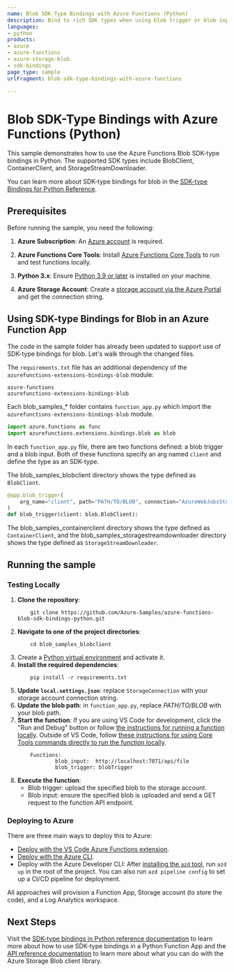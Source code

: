 ```yaml
---
name: Blob SDK-Type Bindings with Azure Functions (Python)
description: Bind to rich SDK types when using blob trigger or blob input.
languages:
- python
products:
- azure
- azure-functions
- azure-storage-blob
- sdk-bindings
page_type: sample
urlFragment: blob-sdk-type-bindings-with-azure-functions

---
```

<!-- YAML front-matter schema: https://review.learn.microsoft.com/en-us/help/contribute/samples/process/onboarding?branch=main#supported-metadata-fields-for-readmemd -->

# Blob SDK-Type Bindings with Azure Functions (Python)

This sample demonstrates how to use the Azure Functions Blob SDK-type bindings in Python. The supported SDK types include BlobClient, ContainerClient,
and StorageStreamDownloader.

You can learn more about SDK-type bindings for blob in the [SDK-type Bindings for Python Reference](https://learn.microsoft.com/en-us/azure/azure-functions/functions-reference-python?tabs=get-started%2Casgi%2Capplication-level&pivots=python-mode-decorators#sdk-type-bindings-preview).

## Prerequisites

Before running the sample, you need the following:

1. **Azure Subscription**: An [Azure account](https://azure.com/free) is required.
   
2. **Azure Functions Core Tools**: Install [Azure Functions Core Tools](https://learn.microsoft.com/en-us/azure/azure-functions/functions-run-local?tabs=windows%2Cisolated-process%2Cnode-v4%2Cpython-v2%2Chttp-trigger%2Ccontainer-apps&pivots=programming-language-python) to run and test functions locally.

3. **Python 3.x**: Ensure [Python 3.9 or later](https://www.python.org/downloads/) is installed on your machine.

4. **Azure Storage Account**: Create a [storage account via the Azure Portal](https://docs.microsoft.com/azure/storage/common/storage-account-overview) and get the connection string.

## Using SDK-type Bindings for Blob in an Azure Function App
The code in the sample folder has already been updated to support use of SDK-type bindings for blob. Let's walk through the changed files.

The `requirements.txt` file has an additional dependency of the `azurefunctions-extensions-bindings-blob` module:

```
azure-functions
azurefunctions-extensions-bindings-blob
```

Each blob_samples_* folder contains `function_app.py` which import the `azurefunctions-extensions-bindings-blob` module.
```python
import azure.functions as func
import azurefunctions.extensions.bindings.blob as blob
```

In each `function_app.py` file, there are two functions defined: a blob trigger and a blob input. Both of these functions specify an arg
named `client` and define the type as an SDK-type.

The blob_samples_blobclient directory shows the type defined as `BlobClient`.
```python
@app.blob_trigger(
    arg_name="client", path="PATH/TO/BLOB", connection="AzureWebJobsStorage"
)
def blob_trigger(client: blob.BlobClient):
```

The blob_samples_containerclient directory shows the type defined as `ContainerClient`, and 
the blob_samples_storagestreamdownloader directory shows the type defined as `StorageStreamDownloader`.

## Running the sample
### Testing Locally
1. **Clone the repository**: 
    ```
        git clone https://github.com/Azure-Samples/azure-functions-blob-sdk-bindings-python.git
    ```
2. **Navigate to one of the project directories**:
    ```
        cd blob_samples_blobclient
    ```
3. Create a [Python virtual environment](https://docs.python.org/3/tutorial/venv.html#creating-virtual-environments) and activate it.
4. **Install the required dependencies**:
    ```
        pip install -r requirements.txt
    ```
5. **Update `local.settings.json`**: replace `StorageConnection` with your storage account connection string.
6. **Update the blob path**: in `function_app.py`, replace *PATH/TO/BLOB* with your blob path.
7. **Start the function**: If you are using VS Code for development, click the "Run and Debug" button or follow [the instructions for running a function locally](https://docs.microsoft.com/azure/azure-functions/create-first-function-vs-code-python#run-the-function-locally). Outside of VS Code, follow [these instructions for using Core Tools commands directly to run the function locally](https://docs.microsoft.com/azure/azure-functions/functions-run-local?tabs=v4%2Cwindows%2Cpython%2Cportal%2Cbash#start).
   ```
       Functions:
               blob_input:  http://localhost:7071/api/file
               blob_trigger: blobTrigger
   ```
8. **Execute the function**: 
   - Blob trigger: upload the specified blob to the storage account.
   - Blob input: ensure the specified blob is uploaded and send a GET request to the function API endpoint.

### Deploying to Azure

There are three main ways to deploy this to Azure:

* [Deploy with the VS Code Azure Functions extension](https://docs.microsoft.com/en-us/azure/azure-functions/create-first-function-vs-code-python#publish-the-project-to-azure). 
* [Deploy with the Azure CLI](https://docs.microsoft.com/en-us/azure/azure-functions/create-first-function-cli-python?tabs=azure-cli%2Cbash%2Cbrowser#create-supporting-azure-resources-for-your-function).
* Deploy with the Azure Developer CLI: After [installing the `azd` tool](https://learn.microsoft.com/en-us/azure/developer/azure-developer-cli/install-azd?tabs=localinstall%2Cwindows%2Cbrew), run `azd up` in the root of the project. You can also run `azd pipeline config` to set up a CI/CD pipeline for deployment.

All approaches will provision a Function App, Storage account (to store the code), and a Log Analytics workspace.

## Next Steps
Visit the [SDK-type bindings in Python reference documentation](https://learn.microsoft.com/en-us/azure/azure-functions/functions-reference-python?tabs=get-started%2Casgi%2Capplication-level&pivots=python-mode-decorators#sdk-type-bindings-preview) to learn more about how to use SDK-type bindings in a Python Function App and the
[API reference documentation](https://aka.ms/azsdk-python-storage-blob-ref) to learn more about
what you can do with the Azure Storage Blob client library.